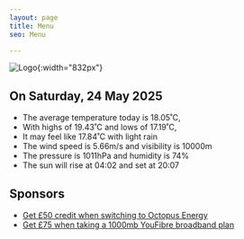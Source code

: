 ```yaml
---
layout: page
title: Menu
seo: Menu

---
```


![Logo](/images/logo.jpg){:width="832px"}

<!-- weather_marker starts -->
## On Saturday, 24 May 2025

- The average temperature today is 18.05˚C,
- With highs of 19.43˚C and lows of 17.19˚C,
- It may feel like 17.84˚C with light rain
- The wind speed is 5.66m/s and visibility is 10000m
- The pressure is 1011hPa and humidity is 74%
- The sun will rise at 04:02 and set at 20:07

<!-- weather_marker ends -->

## Sponsors

- [Get £50 credit when switching to Octopus Energy](https://bit.ly/3oD1nnS)
- [Get £75 when taking a 1000mb YouFibre broadband plan](https://aklam.io/91zWhU?)

